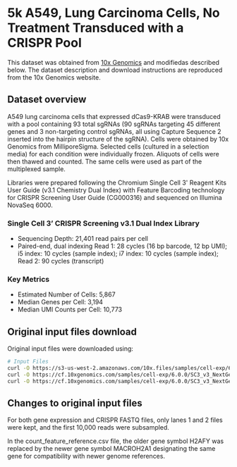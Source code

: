 # 5k A549, Lung Carcinoma Cells, No Treatment Transduced with a CRISPR Pool

This dataset was obtained from [10x Genomics](https://www.10xgenomics.com/datasets/5-k-a-549-lung-carcinoma-cells-no-treatment-transduced-with-a-crispr-pool-3-1-standard-6-0-0) and modifiedas described below. The dataset description and download instructions are reproduced from the 10x Genomics website.

## Dataset overview

A549 lung carcinoma cells that expressed dCas9-KRAB were transduced with a pool containing 93 total sgRNAs (90 sgRNAs targeting 45 different genes and 3 non-targeting control sgRNAs, all using Capture Sequence 2 inserted into the hairpin structure of the sgRNA). Cells were obtained by 10x Genomics from MilliporeSigma. Selected cells (cultured in a selection media) for each condition were individually frozen. Aliquots of cells were then thawed and counted. The same cells were used as part of the multiplexed sample.

Libraries were prepared following the Chromium Single Cell 3' Reagent Kits User Guide (v3.1 Chemistry Dual Index) with Feature Barcoding technology for CRISPR Screening User Guide (CG000316) and sequenced on Illumina NovaSeq 6000.

### Single Cell 3’ CRISPR Screening v3.1 Dual Index Library

- Sequencing Depth: 21,401 read pairs per cell
- Paired-end, dual indexing Read 1: 28 cycles (16 bp barcode, 12 bp UMI); i5 index: 10 cycles (sample index); i7 index: 10 cycles (sample index); Read 2: 90 cycles (transcript)

### Key Metrics

- Estimated Number of Cells: 5,867
- Median Genes per Cell: 3,194
- Median UMI Counts per Cell: 10,773

## Original input files download

Original input files were downloaded using:

```bash
# Input Files
curl -O https://s3-us-west-2.amazonaws.com/10x.files/samples/cell-exp/6.0.0/SC3_v3_NextGem_DI_CRISPR_A549_5K_Multiplex/SC3_v3_NextGem_DI_CRISPR_A549_5K_Multiplex_fastqs.tar
curl -O https://cf.10xgenomics.com/samples/cell-exp/6.0.0/SC3_v3_NextGem_DI_CRISPR_A549_5K_Multiplex/SC3_v3_NextGem_DI_CRISPR_A549_5K_Multiplex_config.csv
curl -O https://cf.10xgenomics.com/samples/cell-exp/6.0.0/SC3_v3_NextGem_DI_CRISPR_A549_5K_Multiplex/SC3_v3_NextGem_DI_CRISPR_A549_5K_Multiplex_count_feature_reference.csv
```

## Changes to original input files

For both gene expression and CRISPR FASTQ files, only lanes 1 and 2 files were kept, and the first 10,000 reads were subsampled.

In the count_feature_reference.csv file, the older gene symbol H2AFY was replaced by the newer gene symbol MACROH2A1 designating the same gene for compatibility with newer genome references.
